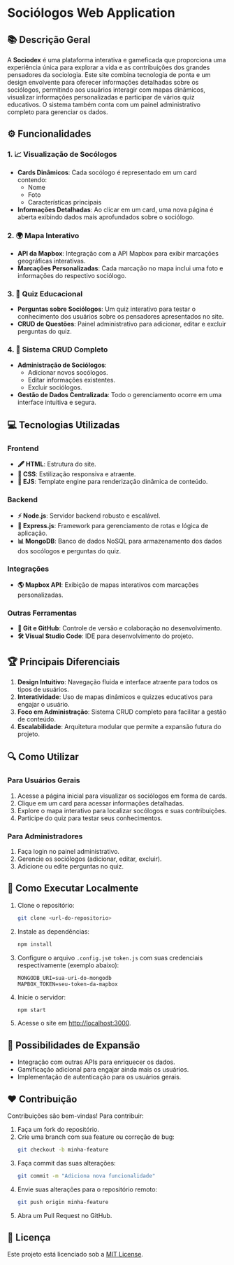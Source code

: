 # Sociólogos Web Application

## 📚 Descrição Geral
A **Sociodex** é uma plataforma interativa e gameficada que proporciona uma experiência única para explorar a vida e as contribuições dos grandes pensadores da sociologia. Este site combina tecnologia de ponta e um design envolvente para oferecer informações detalhadas sobre os sociólogos, permitindo aos usuários interagir com mapas dinâmicos, visualizar informações personalizadas e participar de vários quiz educativos. O sistema também conta com um painel administrativo completo para gerenciar os dados.

## ⚙️ Funcionalidades

### 1. **📈 Visualização de Socólogos**
- **Cards Dinâmicos**: Cada socólogo é representado em um card contendo:
  - Nome
  - Foto
  - Características principais
- **Informações Detalhadas**: Ao clicar em um card, uma nova página é aberta exibindo dados mais aprofundados sobre o sociólogo.

### 2. **🌍 Mapa Interativo**
- **API da Mapbox**: Integração com a API Mapbox para exibir marcações geográficas interativas.
- **Marcações Personalizadas**: Cada marcação no mapa inclui uma foto e informações do respectivo sociólogo.

### 3. **🎯 Quiz Educacional**
- **Perguntas sobre Sociólogos**: Um quiz interativo para testar o conhecimento dos usuários sobre os pensadores apresentados no site.
- **CRUD de Questões**: Painel administrativo para adicionar, editar e excluir perguntas do quiz.

### 4. **🔧 Sistema CRUD Completo**
- **Administração de Sociólogos**: 
  - Adicionar novos socólogos.
  - Editar informações existentes.
  - Excluir sociólogos.
- **Gestão de Dados Centralizada**: Todo o gerenciamento ocorre em uma interface intuitiva e segura.

## 💻 Tecnologias Utilizadas

### **Frontend**
- **🖋 HTML**: Estrutura do site.
- **🌈 CSS**: Estilização responsiva e atraente.
- **🔁 EJS**: Template engine para renderização dinâmica de conteúdo.

### **Backend**
- **⚡ Node.js**: Servidor backend robusto e escalável.
- **🚪 Express.js**: Framework para gerenciamento de rotas e lógica de aplicação.
- **📊 MongoDB**: Banco de dados NoSQL para armazenamento dos dados dos socólogos e perguntas do quiz.

### **Integrações**
- **🌎 Mapbox API**: Exibição de mapas interativos com marcações personalizadas.

### **Outras Ferramentas**
- **🔧 Git e GitHub**: Controle de versão e colaboração no desenvolvimento.
- **🛠️ Visual Studio Code**: IDE para desenvolvimento do projeto.

## 🏆 Principais Diferenciais
1. **Design Intuitivo**: Navegação fluida e interface atraente para todos os tipos de usuários.
2. **Interatividade**: Uso de mapas dinâmicos e quizzes educativos para engajar o usuário.
3. **Foco em Administração**: Sistema CRUD completo para facilitar a gestão de conteúdo.
4. **Escalabilidade**: Arquitetura modular que permite a expansão futura do projeto.

## 🔍 Como Utilizar
### Para Usuários Gerais
1. Acesse a página inicial para visualizar os sociólogos em forma de cards.
2. Clique em um card para acessar informações detalhadas.
3. Explore o mapa interativo para localizar socólogos e suas contribuições.
4. Participe do quiz para testar seus conhecimentos.

### Para Administradores
1. Faça login no painel administrativo.
2. Gerencie os sociólogos (adicionar, editar, excluir).
3. Adicione ou edite perguntas no quiz.

## 🚀 Como Executar Localmente
1. Clone o repositório:
   ```bash
   git clone <url-do-repositorio>
   ```
2. Instale as dependências:
   ```bash
   npm install
   ```
3. Configure o arquivo `.config.js`e `token.js` com suas credenciais respectivamente (exemplo abaixo):
   ```
   MONGODB_URI=sua-uri-do-mongodb
   MAPBOX_TOKEN=seu-token-da-mapbox
   ```
4. Inicie o servidor:
   ```bash
   npm start
   ```
5. Acesse o site em [http://localhost:3000](http://localhost:3000).

## 🔄 Possibilidades de Expansão
- Integração com outras APIs para enriquecer os dados.
- Gamificação adicional para engajar ainda mais os usuários.
- Implementação de autenticação para os usuários gerais.

## ❤️ Contribuição
Contribuições são bem-vindas! Para contribuir:
1. Faça um fork do repositório.
2. Crie uma branch com sua feature ou correção de bug:
   ```bash
   git checkout -b minha-feature
   ```
3. Faça commit das suas alterações:
   ```bash
   git commit -m "Adiciona nova funcionalidade"
   ```
4. Envie suas alterações para o repositório remoto:
   ```bash
   git push origin minha-feature
   ```
5. Abra um Pull Request no GitHub.

## 📢 Licença
Este projeto está licenciado sob a [MIT License](LICENSE).

